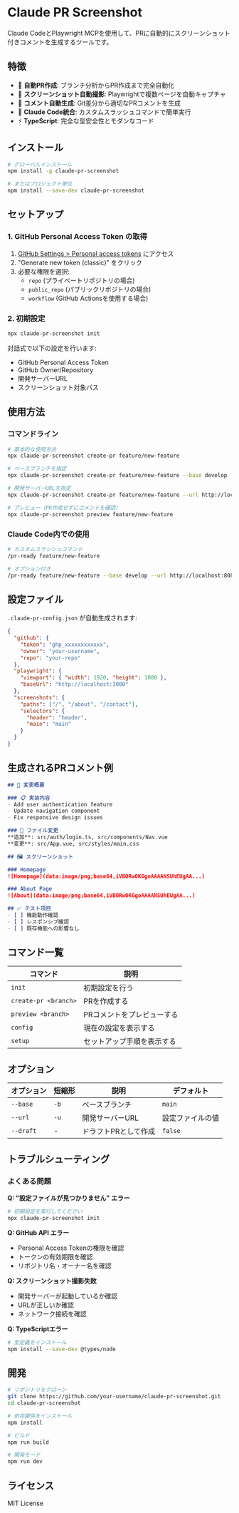 # Claude PR Screenshot

Claude CodeとPlaywright MCPを使用して、PRに自動的にスクリーンショット付きコメントを生成するツールです。

## 特徴

- 🚀 **自動PR作成**: ブランチ分析からPR作成まで完全自動化
- 📸 **スクリーンショット自動撮影**: Playwrightで複数ページを自動キャプチャ
- 📝 **コメント自動生成**: Git差分から適切なPRコメントを生成
- 🎯 **Claude Code統合**: カスタムスラッシュコマンドで簡単実行
- ⚡ **TypeScript**: 完全な型安全性とモダンなコード

## インストール

```bash
# グローバルインストール
npm install -g claude-pr-screenshot

# またはプロジェクト単位
npm install --save-dev claude-pr-screenshot
```

## セットアップ

### 1. GitHub Personal Access Token の取得

1. [GitHub Settings > Personal access tokens](https://github.com/settings/tokens) にアクセス
2. "Generate new token (classic)" をクリック
3. 必要な権限を選択:
   - `repo` (プライベートリポジトリの場合)
   - `public_repo` (パブリックリポジトリの場合)
   - `workflow` (GitHub Actionsを使用する場合)

### 2. 初期設定

```bash
npx claude-pr-screenshot init
```

対話式で以下の設定を行います:
- GitHub Personal Access Token
- GitHub Owner/Repository
- 開発サーバーURL
- スクリーンショット対象パス

## 使用方法

### コマンドライン

```bash
# 基本的な使用方法
npx claude-pr-screenshot create-pr feature/new-feature

# ベースブランチを指定
npx claude-pr-screenshot create-pr feature/new-feature --base develop

# 開発サーバーURLを指定
npx claude-pr-screenshot create-pr feature/new-feature --url http://localhost:8080

# プレビュー（PR作成せずにコメントを確認）
npx claude-pr-screenshot preview feature/new-feature
```

### Claude Code内での使用

```bash
# カスタムスラッシュコマンド
/pr-ready feature/new-feature

# オプション付き
/pr-ready feature/new-feature --base develop --url http://localhost:8080
```

## 設定ファイル

`.claude-pr-config.json` が自動生成されます:

```json
{
  "github": {
    "token": "ghp_xxxxxxxxxxxx",
    "owner": "your-username",
    "repo": "your-repo"
  },
  "playwright": {
    "viewport": { "width": 1920, "height": 1080 },
    "baseUrl": "http://localhost:3000"
  },
  "screenshots": {
    "paths": ["/", "/about", "/contact"],
    "selectors": {
      "header": "header",
      "main": "main"
    }
  }
}
```

## 生成されるPRコメント例

```markdown
## 🚀 変更概要

### 📋 実装内容
- Add user authentication feature
- Update navigation component
- Fix responsive design issues

### 📁 ファイル変更
**追加**: src/auth/login.ts, src/components/Nav.vue
**変更**: src/App.vue, src/styles/main.css

## 🖼️ スクリーンショット

### Homepage
![Homepage](data:image/png;base64,iVBORw0KGgoAAAANSUhEUgAA...)

### About Page
![About](data:image/png;base64,iVBORw0KGgoAAAANSUhEUgAA...)

## ✅ テスト項目
- [ ] 機能動作確認
- [ ] レスポンシブ確認
- [ ] 既存機能への影響なし
```

## コマンド一覧

| コマンド | 説明 |
|----------|------|
| `init` | 初期設定を行う |
| `create-pr <branch>` | PRを作成する |
| `preview <branch>` | PRコメントをプレビューする |
| `config` | 現在の設定を表示する |
| `setup` | セットアップ手順を表示する |

## オプション

| オプション | 短縮形 | 説明 | デフォルト |
|------------|--------|------|------------|
| `--base` | `-b` | ベースブランチ | `main` |
| `--url` | `-u` | 開発サーバーURL | 設定ファイルの値 |
| `--draft` | - | ドラフトPRとして作成 | `false` |

## トラブルシューティング

### よくある問題

**Q: "設定ファイルが見つかりません" エラー**
```bash
# 初期設定を実行してください
npx claude-pr-screenshot init
```

**Q: GitHub API エラー**
- Personal Access Tokenの権限を確認
- トークンの有効期限を確認
- リポジトリ名・オーナー名を確認

**Q: スクリーンショット撮影失敗**
- 開発サーバーが起動しているか確認
- URLが正しいか確認
- ネットワーク接続を確認

**Q: TypeScriptエラー**
```bash
# 型定義をインストール
npm install --save-dev @types/node
```

## 開発

```bash
# リポジトリをクローン
git clone https://github.com/your-username/claude-pr-screenshot.git
cd claude-pr-screenshot

# 依存関係をインストール
npm install

# ビルド
npm run build

# 開発モード
npm run dev
```

## ライセンス

MIT License